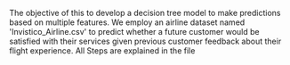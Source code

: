 The objective of this to develop a decision tree model to make predictions based on multiple features. 
We employ an airline dataset named 'Invistico_Airline.csv' to predict whether a future customer would be satisfied with their services given previous customer feedback about their flight experience.
All Steps are explained in the file
